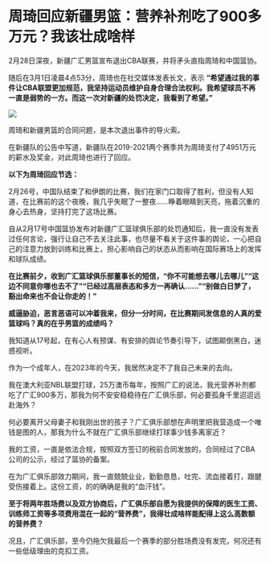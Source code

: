 # 周琦回应新疆男篮：营养补剂吃了900多万元？我该壮成啥样

2月28日深夜，新疆广汇男篮宣布退出CBA联赛，并将矛头直指周琦和中国篮协。

随后在3月1日凌晨4点53分，周琦也在社交媒体发表长文，表示
**“希望通过我的事件让CBA联盟更加规范，我坚持运动员维护自身合理合法权利。我希望球员不再一直是弱势的一方。而这一次对新疆的处罚决定，我看到了希望。”**

![](https://inews.gtimg.com/newsapp_bt/0/15698977913/1000)

周琦和新疆男篮的合同问题，是本次退出事件的导火索。

在新疆队的公告中写道，新疆队在2019-2021两个赛季共为周琦支付了4951万元的薪水及奖金，对此周琦也进行了回应。

**以下为周琦回应节选：**

2月26号，中国队结束了和伊朗的比赛，我们在家门口取得了胜利，但没有人知道，在比赛前的这个夜晚，我几乎失眠了一整夜……睁着眼睛到天亮，拖着沉重的身心去热身，坚持打完了这场比赛。

自从2月17号中国篮协发布对新疆广汇篮球俱乐部的处罚通知后，我一直没有发表过任何言论，强行让自己不去关注此事，也尽量不看关于这件事的舆论，一心把自己的注意力放到训练和比赛上，担心影响自己的状态从而影响在国际赛场上的发挥和球队成绩。

**在比赛前夕，收到广汇篮球俱乐部董事长的短信，“你不可能想去哪儿去哪儿”“这边不同意你哪也去不了”“已经过高层表态和多方一再确认......”“别做白日梦了，豁出命来也不会让你走的！”**

**威逼胁迫，恶言恶语可以冲着我来，但分一分时间，在比赛期间发信息的人真的爱篮球吗？真的在乎男篮的成绩吗？**

我知道从17号起，在有心人有预谋、有安排的舆论节奏引导下，试图颠倒黑白，迷惑视听。

作为一个成年人，在2023年的今天，我居然决定不了我自己未来的去向。

我在澳大利亚NBL联盟打球，25万澳币每年，按照广汇的说法，我光营养补剂都吃了广汇900多万，那我为何不安安稳稳待在广汇俱乐部，何必要孤身千里迢迢远赴海外？

何必要离开父母妻子和我刚出世的孩子？广汇俱乐部想在声明里把我营造成一个唯钱是图的人，那我为什么不就在广汇俱乐部继续打球事少钱多离家近？

我的工资，一直是依法合规，按照双方签订的税前合同发放的，合同经过了CBA公司的公示，经过了篮协的备案。

在为广汇俱乐部效力期间，我一直兢兢业业，勤勤恳恳，吐完、流血接着打，跟腱受伤接着上。这份工资，的的确确是我的“血汗钱”。

**至于将两年胜场费以及双方协商后，广汇俱乐部自愿为我提供的保障的医生工资、训练师工资等多项费用混在一起的“营养费”，我得壮成啥样能配得上这么高数额的营养费？**

况且，广汇俱乐部，至今仍拖欠我最后一个赛季的部分胜场费没有发完，何况还有一些低级理由的克扣工资。

